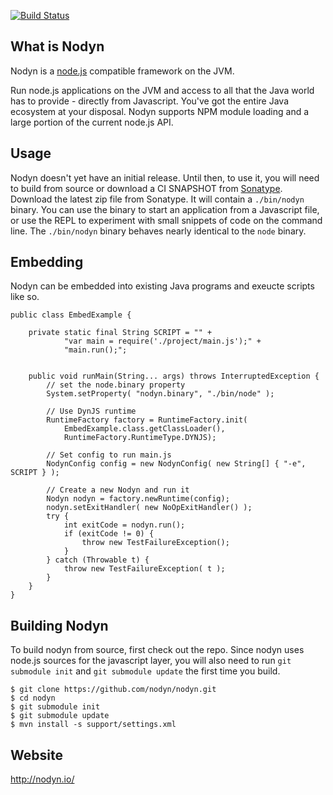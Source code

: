 [![Build Status](https://secure.travis-ci.org/nodyn/nodyn.png)](http://travis-ci.org/nodyn/nodyn)

## What is Nodyn

Nodyn is a [node.js](http://nodejs.org) compatible framework on the JVM.

Run node.js applications on the JVM and access to all that the Java world has to
provide - directly from Javascript. You've got the entire Java ecosystem at
your disposal. Nodyn supports NPM module loading and a large portion of the
current node.js API.

## Usage

Nodyn doesn't yet have an initial release. Until then, to use it, you will need
to build from source or download a CI SNAPSHOT from
[Sonatype](https://oss.sonatype.org/content/repositories/snapshots/io/nodyn/nodyn/0.1.1-SNAPSHOT/).
Download the latest zip file from Sonatype. It will contain a `./bin/nodyn`
binary.  You can use the binary to start an application from a Javascript file,
or use the REPL to experiment with small snippets of code on the command line.
The `./bin/nodyn` binary behaves nearly identical to the `node` binary.

## Embedding

Nodyn can be embedded into existing Java programs and exeucte scripts like so.

    public class EmbedExample {

        private static final String SCRIPT = "" +
                "var main = require('./project/main.js');" +
                "main.run();";


        public void runMain(String... args) throws InterruptedException {
            // set the node.binary property 
            System.setProperty( "nodyn.binary", "./bin/node" );

            // Use DynJS runtime
            RuntimeFactory factory = RuntimeFactory.init(
                EmbedExample.class.getClassLoader(), 
                RuntimeFactory.RuntimeType.DYNJS);

            // Set config to run main.js
            NodynConfig config = new NodynConfig( new String[] { "-e", SCRIPT } );

            // Create a new Nodyn and run it
            Nodyn nodyn = factory.newRuntime(config);
            nodyn.setExitHandler( new NoOpExitHandler() );
            try {
                int exitCode = nodyn.run();
                if (exitCode != 0) {
                    throw new TestFailureException();
                }
            } catch (Throwable t) {
                throw new TestFailureException( t );
            }
        }
    }


## Building Nodyn

To build nodyn from source, first check out the repo. Since nodyn uses
node.js sources for the javascript layer, you will also need to run 
`git submodule init` and `git submodule update` the first time you build.

    $ git clone https://github.com/nodyn/nodyn.git
    $ cd nodyn
    $ git submodule init
    $ git submodule update
    $ mvn install -s support/settings.xml

## Website

http://nodyn.io/
